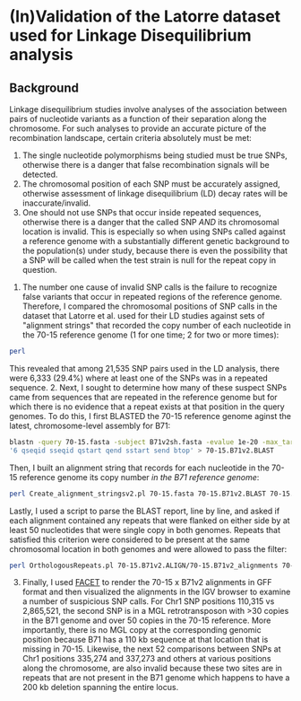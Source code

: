# (In)Validation of the Latorre dataset used for Linkage Disequilibrium analysis

## Background
Linkage disequilibrium studies involve analyses of the association between pairs of nucleotide variants as a function of their separation along the chromosome. For such analyses to provide an accurate picture of the recombination landscape, certain criteria absolutely must be met:
1) The single nucleotide polymorphisms being studied must be true SNPs, otherwise there is a danger that false recombination signals will be detected.
2) The chromosomal position of each SNP must be accurately assigned, otherwise assessment of linkage disequilibrium (LD) decay rates will be inaccurate/invalid.
3) One should not use SNPs that occur inside repeated sequences, otherwise there is a danger that the called SNP *AND* its chromosomal location is invalid. This is especially so when using SNPs called against a reference genome with a substantially different genetic background to the population(s) under study, because there is even the possibility that a SNP will be called when the test strain is null for the repeat copy in question.

1. The number one cause of invalid SNP calls is the failure to recognize false variants that occur in repeated regions of the reference genome. Therefore, I compared the chromosomal positions of SNP calls in the dataset that Latorre et al. used for their LD studies against sets of "alignment strings" that recorded the copy number of each nucleotide in the 70-15 reference genome (1 for one time; 2 for two or more times):
```bash
perl 
``` 
This revealed that among 21,535 SNP pairs used in the LD analysis, there were 6,333 (29.4%) where at least one of the SNPs was in a repeated sequence.
2. Next, I sought to determine how many of these suspect SNPs came from sequences that are repeated in the reference genome but for which there is no evidence that a repeat exists at that position in the query genomes. To do this, I first BLASTED the 70-15 reference genome aginst the latest, chromosome-level assembly for B71:
```bash
blastn -query 70-15.fasta -subject B71v2sh.fasta -evalue 1e-20 -max_target_seqs 20000 -outfmt \
'6 qseqid sseqid qstart qend sstart send btop' > 70-15.B71v2.BLAST
```
Then, I built an alignment string that records for each nucleotide in the 70-15 reference genome its copy number *in the B71 reference genome*:
```bash
perl Create_alignment_stringsv2.pl 70-15.fasta 70-15.B71v2.BLAST 70-15.B71v2.ALIGN
```
Lastly, I used a script to parse the BLAST report, line by line, and asked if each alignment contained any repeats that were flanked on either side by at least 50 nucleotides that were single copy in both genomes. Repeats that satisfied this criterion were considered to be present at the same chromosomal location in both genomes and were allowed to pass the filter:
```bash
perl OrthologousRepeats.pl 70-15.B71v2.ALIGN/70-15.B71v2_alignments 70-15.B71v2.BLAST
```
3. Finally, I used [FACET]() to render the 70-15 x B71v2 alignments in GFF format and then visualized the alignments in the IGV browser to examine a number of suspicious SNP calls. For Chr1 SNP positions 110,315 vs 2,865,521, the second SNP is in a MGL retrotransposon with >30 copies in the B71 genome and over 50 copies in the 70-15 reference. More importantly, there is no MGL copy at the corresponding genomic position because B71 has a 110 kb sequence at that location that is missing in 70-15. Likewise, the next 52 comparisons between SNPs at Chr1 positions 335,274 and 337,273 and others at various positions along the chromosome, are also invalid because these two sites are in repeats that are not present in the B71 genome which happens to have a 200 kb deletion spanning the entire locus.
